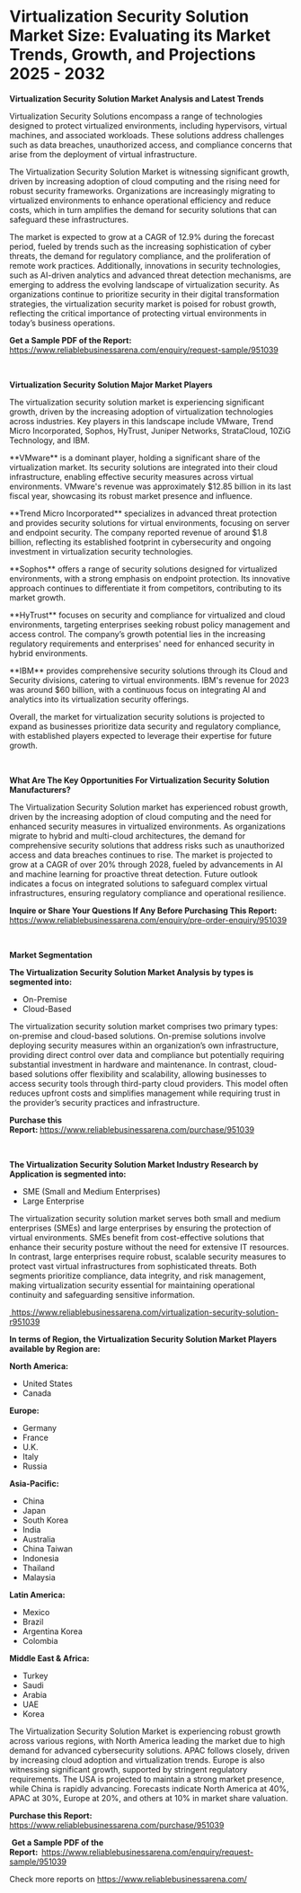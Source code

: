<p><h1>Virtualization Security Solution Market Size: Evaluating its Market Trends, Growth, and Projections 2025 - 2032</h1></p><p><strong>Virtualization Security Solution Market Analysis and Latest Trends</strong></p>
<p><p>Virtualization Security Solutions encompass a range of technologies designed to protect virtualized environments, including hypervisors, virtual machines, and associated workloads. These solutions address challenges such as data breaches, unauthorized access, and compliance concerns that arise from the deployment of virtual infrastructure. </p><p>The Virtualization Security Solution Market is witnessing significant growth, driven by increasing adoption of cloud computing and the rising need for robust security frameworks. Organizations are increasingly migrating to virtualized environments to enhance operational efficiency and reduce costs, which in turn amplifies the demand for security solutions that can safeguard these infrastructures. </p><p>The market is expected to grow at a CAGR of 12.9% during the forecast period, fueled by trends such as the increasing sophistication of cyber threats, the demand for regulatory compliance, and the proliferation of remote work practices. Additionally, innovations in security technologies, such as AI-driven analytics and advanced threat detection mechanisms, are emerging to address the evolving landscape of virtualization security. As organizations continue to prioritize security in their digital transformation strategies, the virtualization security market is poised for robust growth, reflecting the critical importance of protecting virtual environments in today’s business operations.</p></p>
<p><strong>Get a Sample PDF of the Report:&nbsp;</strong> <a href="https://www.reliablebusinessarena.com/enquiry/request-sample/951039?utm_campaign=2928&utm_medium=2&utm_source=Github&utm_content=ia&utm_term=08032025&utm_id=virtualization-security-solution">https://www.reliablebusinessarena.com/enquiry/request-sample/951039</a></p>
<p>&nbsp;</p>
<p><strong>Virtualization Security Solution Major Market Players</strong></p>
<p><p>The virtualization security solution market is experiencing significant growth, driven by the increasing adoption of virtualization technologies across industries. Key players in this landscape include VMware, Trend Micro Incorporated, Sophos, HyTrust, Juniper Networks, StrataCloud, 10ZiG Technology, and IBM.</p><p>**VMware** is a dominant player, holding a significant share of the virtualization market. Its security solutions are integrated into their cloud infrastructure, enabling effective security measures across virtual environments. VMware's revenue was approximately $12.85 billion in its last fiscal year, showcasing its robust market presence and influence.</p><p>**Trend Micro Incorporated** specializes in advanced threat protection and provides security solutions for virtual environments, focusing on server and endpoint security. The company reported revenue of around $1.8 billion, reflecting its established footprint in cybersecurity and ongoing investment in virtualization security technologies.</p><p>**Sophos** offers a range of security solutions designed for virtualized environments, with a strong emphasis on endpoint protection. Its innovative approach continues to differentiate it from competitors, contributing to its market growth.</p><p>**HyTrust** focuses on security and compliance for virtualized and cloud environments, targeting enterprises seeking robust policy management and access control. The company’s growth potential lies in the increasing regulatory requirements and enterprises' need for enhanced security in hybrid environments.</p><p>**IBM** provides comprehensive security solutions through its Cloud and Security divisions, catering to virtual environments. IBM's revenue for 2023 was around $60 billion, with a continuous focus on integrating AI and analytics into its virtualization security offerings.</p><p>Overall, the market for virtualization security solutions is projected to expand as businesses prioritize data security and regulatory compliance, with established players expected to leverage their expertise for future growth.</p></p>
<p>&nbsp;</p>
<p><strong>What Are The Key Opportunities For Virtualization Security Solution Manufacturers?</strong></p>
<p><p>The Virtualization Security Solution market has experienced robust growth, driven by the increasing adoption of cloud computing and the need for enhanced security measures in virtualized environments. As organizations migrate to hybrid and multi-cloud architectures, the demand for comprehensive security solutions that address risks such as unauthorized access and data breaches continues to rise. The market is projected to grow at a CAGR of over 20% through 2028, fueled by advancements in AI and machine learning for proactive threat detection. Future outlook indicates a focus on integrated solutions to safeguard complex virtual infrastructures, ensuring regulatory compliance and operational resilience.</p></p>
<p><strong>Inquire or Share Your Questions If Any Before Purchasing This Report:</strong> <a href="https://www.reliablebusinessarena.com/enquiry/pre-order-enquiry/951039?utm_campaign=2928&utm_medium=2&utm_source=Github&utm_content=ia&utm_term=08032025&utm_id=virtualization-security-solution">https://www.reliablebusinessarena.com/enquiry/pre-order-enquiry/951039</a></p>
<p>&nbsp;</p>
<p><strong>Market Segmentation</strong></p>
<p><strong>The Virtualization Security Solution Market Analysis by types is segmented into:</strong></p>
<p><ul><li>On-Premise</li><li>Cloud-Based</li></ul></p>
<p><p>The virtualization security solution market comprises two primary types: on-premise and cloud-based solutions. On-premise solutions involve deploying security measures within an organization’s own infrastructure, providing direct control over data and compliance but potentially requiring substantial investment in hardware and maintenance. In contrast, cloud-based solutions offer flexibility and scalability, allowing businesses to access security tools through third-party cloud providers. This model often reduces upfront costs and simplifies management while requiring trust in the provider’s security practices and infrastructure.</p></p>
<p><strong>Purchase this Report:&nbsp;</strong><a href="https://www.reliablebusinessarena.com/purchase/951039?utm_campaign=2928&utm_medium=2&utm_source=Github&utm_content=ia&utm_term=08032025&utm_id=virtualization-security-solution">https://www.reliablebusinessarena.com/purchase/951039</a></p>
<p>&nbsp;</p>
<p><strong>The Virtualization Security Solution Market Industry Research by Application is segmented into:</strong></p>
<p><ul><li>SME (Small and Medium Enterprises)</li><li>Large Enterprise</li></ul></p>
<p><p>The virtualization security solution market serves both small and medium enterprises (SMEs) and large enterprises by ensuring the protection of virtual environments. SMEs benefit from cost-effective solutions that enhance their security posture without the need for extensive IT resources. In contrast, large enterprises require robust, scalable security measures to protect vast virtual infrastructures from sophisticated threats. Both segments prioritize compliance, data integrity, and risk management, making virtualization security essential for maintaining operational continuity and safeguarding sensitive information.</p></p>
<p><a href="https://www.reliablebusinessarena.com/virtualization-security-solution-r951039?utm_campaign=2928&utm_medium=2&utm_source=Github&utm_content=ia&utm_term=08032025&utm_id=virtualization-security-solution">&nbsp;https://www.reliablebusinessarena.com/virtualization-security-solution-r951039</a></p>
<p><strong>In terms of Region, the Virtualization Security Solution Market Players available by Region are:</strong></p>
<p>
    <p> <strong> North America: </strong>
        <ul>
            <li>United States</li>
            <li>Canada</li>
        </ul>
        </p> 
    <p> <strong> Europe: </strong>
        <ul>
            <li>Germany</li>
            <li>France</li>
            <li>U.K.</li>
            <li>Italy</li>
            <li>Russia</li>
        </ul>
        </p> 
    <p> <strong> Asia-Pacific: </strong>
        <ul>
            <li>China</li>
            <li>Japan</li>
            <li>South Korea</li>
            <li>India</li>
            <li>Australia</li>
            <li>China Taiwan</li>
            <li>Indonesia</li>
            <li>Thailand</li>
            <li>Malaysia</li>
        </ul>
        </p> 
    <p> <strong> Latin America: </strong>
        <ul>
            <li>Mexico</li>
            <li>Brazil</li>
            <li>Argentina Korea</li>
            <li>Colombia</li>
        </ul>
        </p> 
    <p> <strong> Middle East & Africa: </strong>
        <ul>
            <li>Turkey</li>
            <li>Saudi</li>
            <li>Arabia</li>
            <li>UAE</li>
            <li>Korea</li>
        </ul>
    </p>
    </p>
<p><p>The Virtualization Security Solution Market is experiencing robust growth across various regions, with North America leading the market due to high demand for advanced cybersecurity solutions. APAC follows closely, driven by increasing cloud adoption and virtualization trends. Europe is also witnessing significant growth, supported by stringent regulatory requirements. The USA is projected to maintain a strong market presence, while China is rapidly advancing. Forecasts indicate North America at 40%, APAC at 30%, Europe at 20%, and others at 10% in market share valuation.</p></p>
<p><strong>Purchase this Report: </strong><a href="https://www.reliablebusinessarena.com/purchase/951039?utm_campaign=2928&utm_medium=2&utm_source=Github&utm_content=ia&utm_term=08032025&utm_id=virtualization-security-solution">https://www.reliablebusinessarena.com/purchase/951039</a></p>
<p>&nbsp;<strong>Get a Sample PDF of the Report:&nbsp;&nbsp;</strong><a href="https://www.reliablebusinessarena.com/enquiry/request-sample/951039?utm_campaign=2928&utm_medium=2&utm_source=Github&utm_content=ia&utm_term=08032025&utm_id=virtualization-security-solution">https://www.reliablebusinessarena.com/enquiry/request-sample/951039</a></p>
<p><strong></strong></p>
<p>Check more reports on <a href="https://www.reliablebusinessarena.com/?utm_campaign=2928&utm_medium=2&utm_source=Github&utm_content=ia&utm_term=08032025&utm_id=virtualization-security-solution">https://www.reliablebusinessarena.com/</a></p>